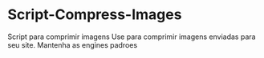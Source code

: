 # Script-Compress-Images
Script para comprimir imagens
Use para comprimir imagens enviadas para seu site.
Mantenha as engines padroes

